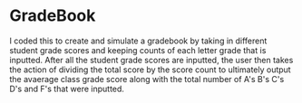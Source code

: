 # GradeBook
I coded this to create and simulate a gradebook by taking in different student grade scores and keeping counts of each letter grade that is inputted. After all the student grade scores are inputted, the user then takes the action of dividing the total score by the score count to ultimately output the avaerage class grade score along with the total number of A's B's C's D's and F's that were inputted.       
